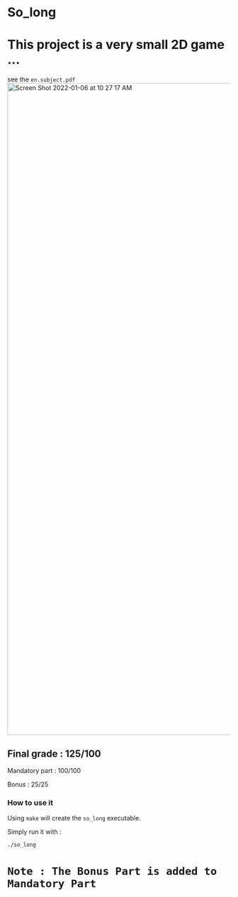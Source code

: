 # So_long
# This project is a very small 2D game ...
  see the ``en.subject.pdf``
<img width="1472" alt="Screen Shot 2022-01-06 at 10 27 17 AM" src="https://user-images.githubusercontent.com/94039533/148361144-19443763-df42-4da3-b761-4aa15ca87a46.png">
## Final grade : 125/100

Mandatory part : 100/100

Bonus : 25/25

### How to use it

Using ``make`` will create the ``so_long`` executable.

Simply run it with :

```
./so_long
```
# ``Note : The Bonus Part is added to Mandatory Part``
